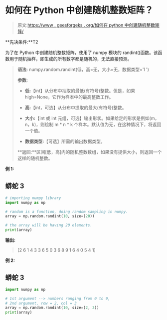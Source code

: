 # 如何在 Python 中创建随机整数矩阵？

> 原文:[https://www . geesforgeks . org/如何在 python 中创建随机整数矩阵/](https://www.geeksforgeeks.org/how-to-create-a-matrix-of-random-integers-in-python/)

**先决条件:**T2

为了在 Python 中创建随机整数矩阵，使用了 numpy 模块的 randint()函数。该函数用于随机抽样，即生成的所有数字都是随机的，无法直接预测。

> **语法:** numpy.random.randint(低，高=无，大小=无，数据类型='l ')
> 
> **参数:**
> 
> *   **低:**【int】从分布中抽取的最低(有符号)整数。但是，如果 high=None，它作为样本中的最高整数工作。
>     
> *   **高:**【int，可选】从分布中提取的最大(有符号)整数。
>     
> *   **大小:**【int 或 int 元组，可选】输出形状。如果给定的形状是例如(m，n，k)，则绘制 m * n * k 个样本。默认值为无，在这种情况下，将返回一个值。
>     
> *   **数据类型:**【可选】所需的输出数据类型。
> 
> **返回:**区间[低，高]内的随机整数数组，如果没有提供大小，则返回一个这样的随机整数。

**例 1:**

## 蟒蛇 3

```py
# importing numpy library
import numpy as np  

# random is a function, doing random sampling in numpy.
array = np.random.randint(10, size=(20))

# the array will be having 20 elements.
print(array)
```

**输出:**

> [2 6 1 4 3 3 6 5 0 3 6 8 9 1 6 4 0 5 4 1]

**例 2:**

## 蟒蛇 3

```py
import numpy as np

# 1st argument --> numbers ranging from 0 to 9, 
# 2nd argument, row = 2, col = 3
array = np.random.randint(10, size=(2, 3))
print(array)
```